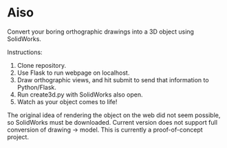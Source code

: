# Aiso

Convert your boring orthographic drawings into a 3D object using SolidWorks.

Instructions:
1. Clone repository.
2. Use Flask to run webpage on localhost.
3. Draw orthographic views, and hit submit to send that information to Python/Flask.
4. Run create3d.py with SolidWorks also open.
5. Watch as your object comes to life!


The original idea of rendering the object on the web did not seem possible, so SolidWorks must be downloaded.
Current version does not support full conversion of drawing -> model.
This is currently a proof-of-concept project.
